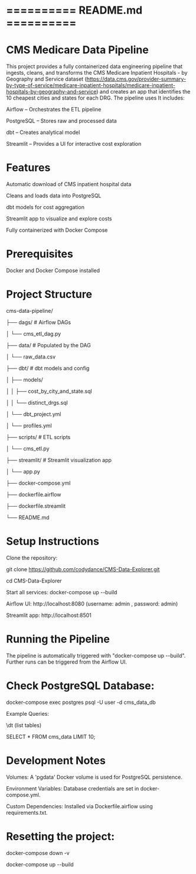 # ========== README.md ==========
# CMS Medicare Data Pipeline
This project provides a fully containerized data engineering pipeline that ingests, cleans, and transforms the CMS Medicare Inpatient Hospitals - by Geography and Service dataset (https://data.cms.gov/provider-summary-by-type-of-service/medicare-inpatient-hospitals/medicare-inpatient-hospitals-by-geography-and-service) and creates an app that identifies the 10 cheapest cities and states for each DRG. The pipeline uses  It includes:

Airflow – Orchestrates the ETL pipeline

PostgreSQL – Stores raw and processed data

dbt – Creates analytical model

Streamlit – Provides a UI for interactive cost exploration

# Features
Automatic download of CMS inpatient hospital data

Cleans and loads data into PostgreSQL

dbt models for cost aggregation

Streamlit app to visualize and explore costs

Fully containerized with Docker Compose

# Prerequisites
Docker and Docker Compose installed


# Project Structure
cms-data-pipeline/

├── dags/                     # Airflow DAGs

│   └── cms_etl_dag.py

├── data/                     # Populated by the DAG

│   └── raw_data.csv

├── dbt/                      # dbt models and config

│   ├── models/

│   │   ├── cost_by_city_and_state.sql

│   │   └── distinct_drgs.sql

│   └── dbt_project.yml

│   └── profiles.yml

├── scripts/                  # ETL scripts

│   └── cms_etl.py

├── streamlit/                # Streamlit visualization app

│   └── app.py

├── docker-compose.yml

├── dockerfile.airflow

├── dockerfile.streamlit

└── README.md


# Setup Instructions
Clone the repository:

git clone https://github.com/codydance/CMS-Data-Explorer.git

cd CMS-Data-Explorer

Start all services:
docker-compose up --build

Airflow UI: http://localhost:8080 (username: admin , password: admin)

Streamlit app: http://localhost:8501

# Running the Pipeline
The pipeline is automatically triggered with "docker-compose up --build". Further runs can be triggered from the Airflow UI. 

# Check PostgreSQL Database:
docker-compose exec postgres psql -U user -d cms_data_db

Example Queries:

\dt (list tables)

SELECT * FROM cms_data LIMIT 10;

# Development Notes
Volumes: A 'pgdata' Docker volume is used for PostgreSQL persistence.

Environment Variables: Database credentials are set in docker-compose.yml.

Custom Dependencies: Installed via Dockerfile.airflow using requirements.txt.

# Resetting the project:
docker-compose down -v

docker-compose up --build



